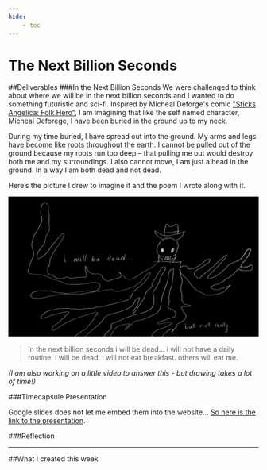 ```yaml
---
hide:
    - toc
---
```


# The Next Billion Seconds

##Deliverables
###In the Next Billion Seconds
We were challenged to think about where we will be in the next billion seconds and I wanted to do something futuristic and sci-fi. Inspired by Micheal Deforge's comic ["Sticks Angelica: Folk Hero"](http://www.michael-deforge.com/sticks-angelica-folk-hero), I am imagining that like the self named character, Micheal Deforege, I have been buried in the ground up to my neck.

During my time buried, I have spread out into the ground. My arms and legs have become like roots throughout the earth. I cannot be pulled out of the ground because my roots run too deep – that pulling me out would destroy both me and my surroundings. I also cannot move, I am just a head in the ground. In a way I am both dead and not dead.

Here’s the picture I drew to imagine it and the poem I wrote along with it.

![](../images/term02/NextBS-IwillBDead.png)

>in the next billion seconds
>i will be dead…
>i will not have a daily routine. i will be dead.
>i will not eat breakfast. others will eat me.

*(I am also working on a little video to answer this - but drawing takes a lot of time!)*

###Timecapsule Presentation

Google slides does not let me embed them into the website... [So here is the link to the presentation](https://docs.google.com/presentation/d/107fKXGNEeSpYtFzY3p7to2Dr1ZKaNlNFXIKJXO-pcQM/edit?usp=sharing).

###Reflection


---
##What I created this week
